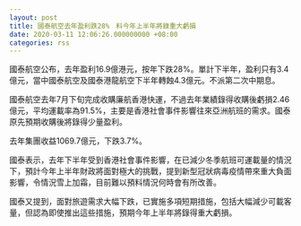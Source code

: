```yaml
---
layout: post
title: 國泰航空去年盈利跌28%　料今年上半年將錄重大虧損
date: 2020-03-11 12:06:26.000000000 +08:00
categories: rss
---
```


國泰航空公布，去年盈利16.9億港元，按年下跌28%。單計下半年，盈利只有3.4億元，當中國泰航空及國泰港龍航空下半年轉蝕4.3億元。不派第二次中期息。

國泰航空去年7月下旬完成收購廉航香港快運，不過去年業績錄得收購後虧損2.46億元，平均運載率為91.5%，主要是香港社會事件影響往來亞洲航班的需求。國泰原先預期收購後將錄得少量盈利。

去年集團收益1069.7億元，下跌3.7%。

國泰表示，去年下半年受到香港社會事件影響，在已減少冬季航班可運載量的情況下，預計今年上半年財政將面對極大的挑戰，提到新型冠狀病毒疫情帶來重大負面影響，令情況雪上加霜，目前難以預料情況何時會有所改善。

國泰又提到，面對旅遊需求大幅下跌，已實施多項短期措施，包括大幅減少可載客量，但認為即使推出這些措施，預期今年上半年將錄得重大虧損。
